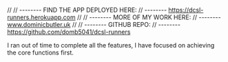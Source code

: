 //
// -------- FIND THE APP DEPLOYED HERE:
// -------- https://dcsl-runners.herokuapp.com
//
// -------- MORE OF MY WORK HERE:
// -------- www.dominicbutler.uk
//
// -------- GITHUB REPO:
// -------- https://github.com/domb5041/dcsl-runners


I ran out of time to complete all the features, I have focused on achieving the core functions first.